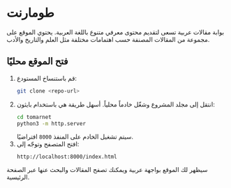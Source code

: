 # طومارنت

بوابة مقالات عربية تسعى لتقديم محتوى معرفي متنوع باللغة العربية. يحتوي الموقع على مجموعة من المقالات المصنفة حسب اهتمامات مختلفة مثل العلم والتاريخ والأدب.

## فتح الموقع محليًا

1. قم باستنساخ المستودع:
   ```bash
   git clone <repo-url>
   ```
2. انتقل إلى مجلد المشروع وشغّل خادماً محلياً. أسهل طريقة هي باستخدام بايثون:
   ```bash
   cd tomarnet
   python3 -m http.server
   ```
   سيتم تشغيل الخادم على المنفذ `8000` افتراضيًا.
3. افتح المتصفح وتوجّه إلى:
   ```
   http://localhost:8000/index.html
   ```

سيظهر لك الموقع بواجهة عربية ويمكنك تصفح المقالات والبحث عنها عبر الصفحة الرئيسية.
